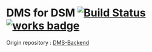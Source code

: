 # DMS for DSM [![Build Status](https://travis-ci.org/DSM-DMS/DMS-Backend-API-v2.svg?branch=master)](https://travis-ci.org/DSM-DMS/DMS-Backend-API-v2) [![works badge](https://cdn.rawgit.com/nikku/works-on-my-machine/v0.2.0/badge.svg)](https://github.com/nikku/works-on-my-machine)
Origin repository : <a href="https://github.com/DSM-DMS/DMS-Backend">DMS-Backend</a>

